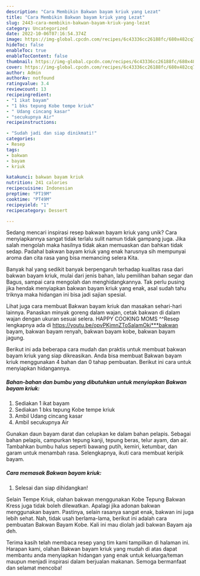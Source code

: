 ```yaml
---
description: "Cara Membikin Bakwan bayam kriuk yang Lezat"
title: "Cara Membikin Bakwan bayam kriuk yang Lezat"
slug: 2443-cara-membikin-bakwan-bayam-kriuk-yang-lezat
category: Uncategorized
date: 2022-10-06T07:16:54.374Z
image: https://img-global.cpcdn.com/recipes/6c43336cc26188fc/680x482cq70/bakwan-bayam-kriuk-foto-resep-utama.jpg
hideToc: false
enableToc: true
enableTocContent: false
thumbnail: https://img-global.cpcdn.com/recipes/6c43336cc26188fc/680x482cq70/bakwan-bayam-kriuk-foto-resep-utama.jpg
cover: https://img-global.cpcdn.com/recipes/6c43336cc26188fc/680x482cq70/bakwan-bayam-kriuk-foto-resep-utama.jpg
author: Admin
authorAv: notfound
ratingvalue: 3.4
reviewcount: 13
recipeingredient:
- "1 ikat bayam"
- "1 bks tepung Kobe tempe kriuk"
- " Udang cincang kasar"
- "secukupnya Air"
recipeinstructions:

- "Sudah jadi dan siap dinikmati!"
categories:
- Resep
tags:
- bakwan
- bayam
- kriuk

katakunci: bakwan bayam kriuk 
nutrition: 241 calories
recipecuisine: Indonesian
preptime: "PT19M"
cooktime: "PT49M"
recipeyield: "1"
recipecategory: Dessert

---
```





Sedang mencari inspirasi resep bakwan bayam kriuk yang unik? Cara menyiapkannya sangat tidak terlalu sulit namun tidak gampang juga. Jika salah mengolah maka hasilnya tidak akan memuaskan dan bahkan tidak sedap. Padahal bakwan bayam kriuk yang enak harusnya sih mempunyai aroma dan cita rasa yang bisa memancing selera Kita.





Banyak hal yang sedikit banyak berpengaruh terhadap kualitas rasa dari bakwan bayam kriuk, mulai dari jenis bahan, lalu pemilihan bahan segar dan Bagus, sampai cara mengolah dan menghidangkannya. Tak perlu pusing jika hendak menyiapkan bakwan bayam kriuk yang enak,      asal sudah tahu triknya maka hidangan ini bisa jadi sajian spesial.














Lihat juga cara membuat Bakwan bayam kriuk dan masakan sehari-hari lainnya. Panaskan minyak goreng dalam wajan, cetak bakwan di dalam wajan dengan ukuran sesuai selera. HAPPY COOKING MOMS ^^Resep lengkapnya ada di https://youtu.be/opvPKjmnZToSalamOki***bakwan bayam, bakwan bayam renyah, bakwan bayam kobe, bakwan bayam jagung.






Berikut ini ada beberapa cara mudah dan praktis untuk membuat bakwan bayam kriuk yang siap dikreasikan. Anda bisa membuat Bakwan bayam kriuk menggunakan 4 bahan dan 0 tahap pembuatan. Berikut ini cara untuk menyiapkan hidangannya.

<!--inarticleads1-->

##### Bahan-bahan dan bumbu yang dibutuhkan untuk menyiapkan Bakwan bayam kriuk:

1. Sediakan 1 ikat bayam
1. Sediakan 1 bks tepung Kobe tempe kriuk
1. Ambil  Udang cincang kasar
1. Ambil secukupnya Air


Gunakan daun bayam darat dan celupkan ke dalam bahan pelapis. Sebagai bahan pelapis, campurkan tepung kanji, tepung beras, telur ayam, dan air. Tambahkan bumbu halus seperti bawang putih, kemiri, ketumbar, dan garam untuk menambah rasa. Selengkapnya, ikuti cara membuat keripik bayam. 

<!--inarticleads2-->

##### Cara memasak Bakwan bayam kriuk:


1. Selesai dan siap dihidangkan!

Selain Tempe Kriuk, olahan bakwan menggunakan Kobe Tepung Bakwan Kress juga tidak boleh dilewatkan. Apalagi jika adonan bakwan menggunakan bayam. Pastinya, selain rasanya sangat enak, bakwan ini juga lebih sehat. Nah, tidak usah berlama-lama, berikut ini adalah cara pembuatan Bakwan Bayam Kobe. Kali ini mau diolah jadi bakwan Bayam aja deh. 

Terima kasih telah membaca resep yang tim kami tampilkan di halaman ini. Harapan kami, olahan Bakwan bayam kriuk yang mudah di atas dapat membantu anda menyiapkan hidangan yang enak untuk keluarga/teman maupun menjadi inspirasi dalam berjualan makanan. Semoga bermanfaat dan selamat mencoba!
